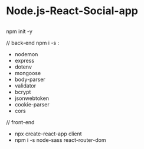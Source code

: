 # Node.js-React-Social-app

##
npm init -y

// back-end
npm i -s :
- nodemon
- express
- dotenv
- mongoose
- body-parser
- validator
- bcrypt
- jsonwebtoken
- cookie-parser 
- cors

// front-end
- npx create-react-app client  
- npm i -s node-sass react-router-dom  